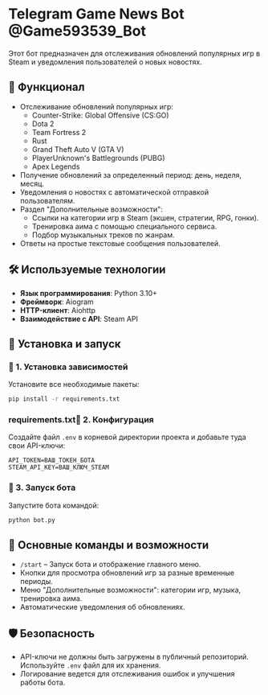 # Telegram Game News Bot @Game593539_Bot

Этот бот предназначен для отслеживания обновлений популярных игр в Steam и уведомления пользователей о новых новостях.

## 📌 Функционал

- Отслеживание обновлений популярных игр:
  - Counter-Strike: Global Offensive (CS\:GO)
  - Dota 2
  - Team Fortress 2
  - Rust
  - Grand Theft Auto V (GTA V)
  - PlayerUnknown's Battlegrounds (PUBG)
  - Apex Legends
- Получение обновлений за определенный период: день, неделя, месяц.
- Уведомления о новостях с автоматической отправкой пользователям.
- Раздел "Дополнительные возможности":
  - Ссылки на категории игр в Steam (экшен, стратегии, RPG, гонки).
  - Тренировка аима с помощью специального сервиса.
  - Подбор музыкальных треков по жанрам.
- Ответы на простые текстовые сообщения пользователей.

## 🛠 Используемые технологии

- **Язык программирования**: Python 3.10+
- **Фреймворк**: Aiogram
- **HTTP-клиент**: Aiohttp
- **Взаимодействие с API**: Steam API

## 🚀 Установка и запуск

### 🔹 1. Установка зависимостей

Установите все необходимые пакеты:

```bash
pip install -r requirements.txt
```

### requirements.txt🔹 2. Конфигурация

Создайте файл `.env` в корневой директории проекта и добавьте туда свои API-ключи:

```env
API_TOKEN=ВАШ_ТОКЕН_БОТА
STEAM_API_KEY=ВАШ_КЛЮЧ_STEAM
```

### 🔹 3. Запуск бота

Запустите бота командой:

```bash
python bot.py
```

## 🔧 Основные команды и возможности

- `/start` – Запуск бота и отображение главного меню.
- Кнопки для просмотра обновлений игр за разные временные периоды.
- Меню "Дополнительные возможности": категории игр, музыка, тренировка аима.
- Автоматические уведомления об обновлениях.

## 🛡 Безопасность

- API-ключи не должны быть загружены в публичный репозиторий. Используйте `.env` файл для их хранения.
- Логирование ведется для отслеживания ошибок и улучшения работы бота.


